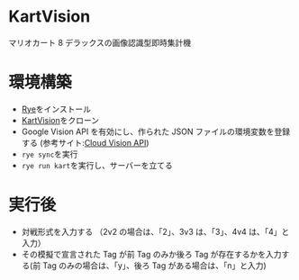 # KartVision

マリオカート 8 デラックスの画像認識型即時集計機

# 環境構築

- [Rye](https://rye.astral.sh/)をインストール
- [KartVision](https://github.com/WANPAN01/KartVision)をクローン
- Google Vision API を有効にし、作られた JSON ファイルの環境変数を登録する (参考サイト:[Cloud Vision API](https://cloud.google.com/vision/docs/before-you-begin?hl=ja))
- `rye sync`を実行
- `rye run kart`を実行し、サーバーを立てる

# 実行後

- 対戦形式を入力する
  （2v2 の場合は、「2」、3v3 は、「3」、4v4 は、「4」と入力）
- その模擬で宣言された Tag が前 Tag のみか後ろ Tag が存在するかを入力する(前 Tag のみの場合は、「y」、後ろ Tag がある場合は、「n」と入力)
